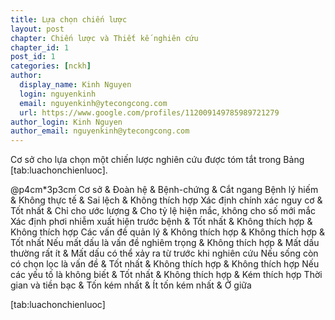 ```yaml
---
title: Lựa chọn chiến lược
layout: post
chapter: Chiến lược và Thiết kế nghiên cứu
chapter_id: 1
post_id: 1
categories: [nckh]
author:
  display_name: Kinh Nguyen
  login: nguyenkinh
  email: nguyenkinh@ytecongcong.com
  url: https://www.google.com/profiles/112009149785989721279
author_login: Kinh Nguyen
author_email: nguyenkinh@ytecongcong.com
---
```


Cơ sở cho lựa chọn một chiến lược nghiên cứu được tóm tắt trong Bảng [tab:luachonchienluoc].

@p4cm*3p3cm Cơ sở &amp; Đoàn hệ &amp; Bệnh-chứng &amp; Cắt ngang Bệnh lý hiếm &amp; Không thực tế &amp; Sai lệch &amp; Không thích hợp Xác định chính xác nguy cơ &amp; Tốt nhất &amp; Chỉ cho ước lượng &amp; Cho tỷ lệ hiện mắc, không cho số mới mắc Xác định phơi nhiễm xuất hiện trước bệnh &amp; Tốt nhất &amp; Không thích hợp &amp; Không thích hợp Các vấn đề quản lý &amp; Không thích hợp &amp; Không thích hợp &amp; Tốt nhất Nếu mất dấu là vấn đề nghiêm trọng &amp; Không thích hợp &amp; Mất dấu thường rất ít &amp; Mất dấu có thể xảy ra từ trước khi nghiên cứu Nếu sống còn có chọn lọc là vấn đề &amp; Tốt nhất &amp; Không thích hợp &amp; Không thích hợp Nếu các yếu tố là không biết &amp; Tốt nhất &amp; Không thích hợp &amp; Kém thích hợp Thời gian và tiền bạc &amp; Tốn kém nhất &amp; Ít tốn kém nhất &amp; Ở giữa

[tab:luachonchienluoc]